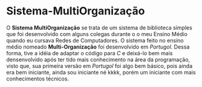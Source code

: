 # Sistema-MultiOrganização
 O **Sistema MultiOrganização** se trata de um sistema de biblioteca simples que foi desenvolvido com alguns colegas durante o o meu Ensino Médio quando eu cursava Redes de Computadores.
 O sistema feito no ensino médio nomeado **Multi-Organização** foi desenvolvido em *Portugol*.
 Dessa forma, tive a idéia de adaptar o código para *C* e deixá-lo bem mais densenvolvido após ter tido mais conhecimento na área da programação, visto que, sua primeira versão em *Portugol* foi algo bem básico, pois ainda era bem iniciante, ainda sou iniciante né kkkk, porém um iniciante com mais conhecimentos técnicos.
